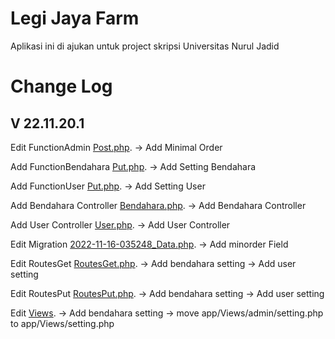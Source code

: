 # Legi Jaya Farm

Aplikasi ini di ajukan untuk project skripsi Universitas Nurul Jadid

# Change Log

## V 22.11.20.1

Edit FunctionAdmin [Post.php](https://gitlab.com/abunaum/telur/-/blob/main/app/Controllers/FunctionAdmin/Post.php).
-> Add Minimal Order

Add FunctionBendahara [Put.php](https://gitlab.com/abunaum/telur/-/blob/main/app/Controllers/FunctionBendahara/Put.php).
-> Add Setting Bendahara

Add FunctionUser [Put.php](https://gitlab.com/abunaum/telur/-/blob/main/app/Controllers/FunctionUser/Put.php).
-> Add Setting User

Add Bendahara Controller [Bendahara.php](https://gitlab.com/abunaum/telur/-/blob/main/app/Controllers/Bendahara.php).
-> Add Bendahara Controller

Add User Controller [User.php](https://gitlab.com/abunaum/telur/-/blob/main/app/Controllers/User.php).
-> Add User Controller

Edit Migration [2022-11-16-035248_Data.php](https://gitlab.com/abunaum/telur/-/blob/main/app/Database/Migrations/2022-11-16-035248_Data.php).
-> Add minorder Field

Edit RoutesGet [RoutesGet.php](https://gitlab.com/abunaum/telur/-/blob/main/app/Utils/RoutesGet.json).
-> Add bendahara setting
-> Add user setting

Edit RoutesPut [RoutesPut.php](https://gitlab.com/abunaum/telur/-/blob/main/app/Utils/RoutesPut.json).
-> Add bendahara setting
-> Add user setting

Edit [Views](https://gitlab.com/abunaum/telur/-/blob/main/app/Views).
-> Add bendahara setting
-> move app/Views/admin/setting.php to app/Views/setting.php
